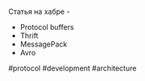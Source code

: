 Статья на хабре - [](https://habr.com/ru/companies/vk/articles/741702/)

- Protocol buffers
- Thrift 
- MessagePack
- Avro

#protocol #development #architecture